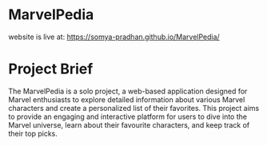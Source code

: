 # MarvelPedia
website is live at: https://somya-pradhan.github.io/MarvelPedia/

# Project Brief
The MarvelPedia is a solo project, a web-based application designed for Marvel enthusiasts to explore detailed information about various Marvel characters and create a personalized list of their favorites. This project aims to provide an engaging and interactive platform for users to dive into the Marvel universe, learn about their favourite characters, and keep track of their top picks.
